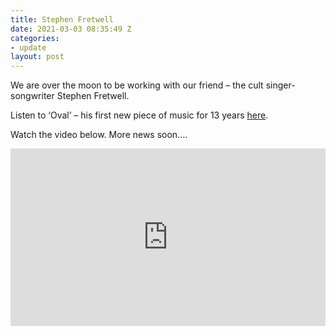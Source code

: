 ```yaml
---
title: Stephen Fretwell
date: 2021-03-03 08:35:49 Z
categories:
- update
layout: post
---
```


We are over the moon to be working with our friend – the cult singer-songwriter Stephen Fretwell.

Listen to ‘Oval’ – his first new piece of music for 13 years <a href="https://ffm.to/sf_oval" >here</a>.

Watch the video below. More news soon….
 
<style>.embed-container { position: relative; padding-bottom: 56.25%; height: 0; overflow: hidden; max-width: 100%; } .embed-container iframe, .embed-container object, .embed-container embed { position: absolute; top: 0; left: 0; width: 100%; height: 100%; }</style><div class='embed-container'><iframe src='https://www.youtube.com/embed/i8XgzG6Gkn4' frameborder='0' allowfullscreen></iframe></div>
<p> </p>
